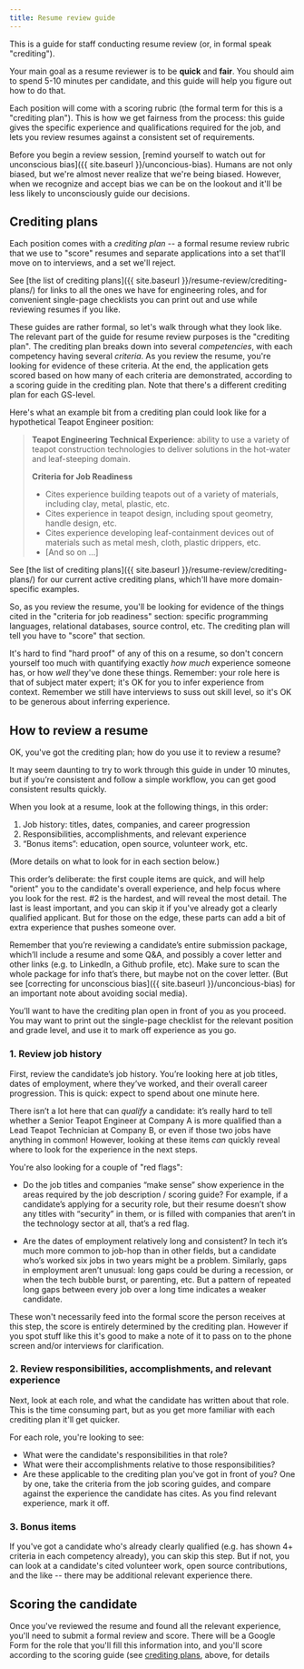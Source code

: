 ```yaml
---
title: Resume review guide
---
```


This is a guide for staff conducting resume review (or, in formal speak "crediting").

Your main goal as a resume reviewer is to be **quick** and **fair**. You should aim to spend 5-10 minutes per
candidate, and this guide will help you figure out how to do that.

Each position will come with a scoring rubric (the formal term for this is a "crediting plan"). This is how we get fairness from the process: this guide gives the specific experience and qualifications required for the job, and lets you review resumes against a consistent set of requirements.

Before you begin a review session, [remind yourself to watch out for unconscious bias]({{ site.baseurl }}/unconcious-bias). Humans are not only biased, but we're almost never realize that we're being biased. However, when we recognize and accept bias we can be on the lookout and it'll be less likely to unconsciously guide our decisions.

## Crediting plans

Each position comes with a *crediting plan* -- a formal resume review rubric that we use to "score" resumes and separate applications into a set that'll move on to interviews, and a set we'll reject.

See [the list of crediting plans]({{ site.baseurl }}/resume-review/crediting-plans/) for links to all the ones we have for engineering roles, and for convenient single-page checklists you can print out and use while reviewing resumes if you like.

These guides are rather formal, so let's walk through what they look like. The relevant part of the guide for resume review purposes is the "crediting plan". The crediting plan breaks down into several *competencies*, with each competency having several *criteria*. As you review the resume, you're looking for evidence of these criteria. At the end, the application gets scored based on how many of each criteria are demonstrated, according to a scoring guide in the crediting plan. Note that there's a different crediting plan for each GS-level.

Here's what an example bit from a crediting plan could look like for a hypothetical Teapot Engineer position:

> **Teapot Engineering Technical Experience**: ability to use a variety of teapot construction technologies to deliver solutions in the  hot-water and leaf-steeping domain.
>
> **Criteria for Job Readiness**
> * Cites experience building teapots out of a variety of materials, including clay, metal, plastic, etc.
> * Cites experience in teapot design, including spout geometry, handle design, etc.
> * Cites experience developing leaf-containment devices out of materials such as metal mesh, cloth, plastic drippers, etc.
> * [And so on ...]
>
See [the list of crediting plans]({{ site.baseurl }}/resume-review/crediting-plans/) for our current active crediting plans, which'll have more domain-specific examples.

So, as you review the resume, you'll be looking for evidence of the things cited in the "criteria for job readiness" section: specific programming languages, relational databases, source control, etc. The crediting plan will tell you have to "score" that section.

It's hard to find "hard proof" of any of this on a resume, so don't concern yourself too much with quantifying exactly *how much* experience someone has, or how *well* they've done these things. Remember: your role here is that of subject mater expert; it's OK for you to infer experience from context. Remember we still have interviews to suss out skill level, so it's OK to be generous about inferring experience.

## How to review a resume

OK, you've got the crediting plan; how do you use it to review a resume?

It may seem daunting to try to work through this guide in under 10
minutes, but if you’re consistent and follow a simple workflow, you can
get good consistent results quickly.

When you look at a resume, look at the following things, in this order:

1.  Job history: titles, dates, companies, and career progression
2.  Responsibilities, accomplishments, and relevant experience
3.  “Bonus items”: education, open source, volunteer work, etc.

(More details on what to look for in each section below.)

This order’s deliberate: the first couple items are quick, and will help "orient" you to the candidate's overall experience, and help focus where you look for the rest. \#2 is the hardest, and will reveal the most detail. The last is least important, and you can skip it if you've already got a clearly qualified applicant. But for those on the edge, these parts can add a bit of extra experience that pushes someone over.

Remember that you’re reviewing a candidate’s entire submission package, which’ll include a resume and some Q&A, and possibly a cover letter and other links (e.g. to LinkedIn, a Github profile, etc). Make sure to scan the whole package for info that’s there, but maybe not on the cover letter. (But see [correcting for unconscious bias]({{ site.baseurl }}/unconcious-bias) for an important note about avoiding social media).

You’ll want to have the crediting plan open in front of you as you proceed. You may want to print out the single-page checklist for the relevant position and grade level, and use it to mark off experience as you go.

### 1. Review job history

First, review the candidate’s job history. You’re looking here at job
titles, dates of employment, where they’ve worked, and their overall
career progression. This is quick: expect to spend about one minute
here.

There isn’t a lot here that can *qualify* a candidate: it’s really hard
to tell whether a Senior Teapot Engineer at Company A is more qualified
than a Lead Teapot Technician at Company B, or even if those two jobs
have anything in common! However, looking at these items *can* quickly
reveal where to look for the experience in the next steps.

You're also looking for a couple of "red flags":

- Do the job titles and companies “make sense” show experience in the areas
  required by the job description / scoring guide? For example, if a candidate’s
  applying for a security role, but their resume doesn’t show any titles with
  “security” in them, or is filled with companies that aren’t in the technology
  sector at all, that’s a red flag.

- Are the dates of employment relatively long and consistent? In tech
  it’s much more common to job-hop than in other fields, but a
  candidate who’s worked six jobs in two years might be a problem.
  Similarly, gaps in employment aren’t unusual: long gaps could be
  during a recession, or when the tech bubble burst, or
  parenting, etc. But a pattern of repeated long gaps between every
  job over a long time indicates a weaker candidate.

These won't necessarily feed into the formal score the person receives at this step, the score is entirely determined by the crediting plan. However if you spot stuff like this it's good to make a note of it to pass on to the phone screen and/or interviews for clarification.

### 2. Review responsibilities, accomplishments, and relevant experience

Next, look at each role, and what the candidate has written about that
role. This is the time consuming part, but as you get more familiar with each crediting plan it'll get quicker.

For each role, you're looking to see:

- What were the candidate's responsibilities in that role?
- What were their accomplishments relative to those responsibilities?
- Are these applicable to the crediting plan you've got in front of you? One by one, take the criteria from the job
scoring guides, and compare against the experience the candidate has
cites. As you find relevant experience, mark it off.

### 3. Bonus items

If you've got a candidate who's already clearly qualified (e.g. has shown 4+ criteria in each competency already), you can skip this step. But if not, you can look at a candidate's cited volunteer work, open source contributions, and the like -- there may be additional relevant experience there.

## Scoring the candidate

Once you've reviewed the resume and found all the relevant experience, you'll need to submit a formal review and
score. There will be a Google Form for the role that you'll fill this information into, and you'll score according to the scoring guide (see [crediting plans](#crediting-plans), above, for details
